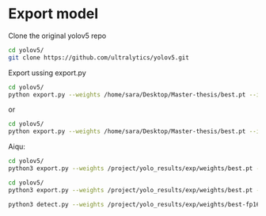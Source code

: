 # Export model 

Clone the original yolov5 repo
````bash
cd yolov5/
git clone https://github.com/ultralytics/yolov5.git
````
Export ussing export.py

````bash
cd yolov5/
python export.py --weights /home/sara/Desktop/Master-thesis/best.pt --include tflite --imgsz 768
````
or
````bash
cd yolov5/
python export.py --weights /home/sara/Desktop/Master-thesis/best.pt --include onnx --imgsz 768
````

Aiqu:
````bash
cd yolov5/
python3 export.py --weights /project/yolo_results/exp/weights/best.pt --include tflite --imgsz 768
````
````bash
cd yolov5/
python3 export.py --weights /project/yolo_results/exp/weights/best.pt --include onnx --imgsz 768
````

````bash
python3 detect.py --weights /project/yolo_results/exp/weights/best-fp16.tflite --img 768 --source /data/test_v2/ --project /project/yolo_results/
````

